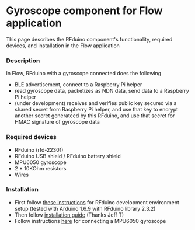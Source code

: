 Gyroscope component for Flow application
========================

This page describes the RFduino component's functionality, required devices, and installation in the Flow application

### Description

In Flow, RFduino with a gyroscope connected does the following

* BLE advertisement, connect to a Raspberry Pi helper
* read gyroscope data, packetizes as NDN data, send data to a Raspberry Pi helper
* (under development) receives and verifies public key secured via a shared secret from Raspberry Pi helper, and use that key to encrypt another secret generateed by this RFduino, and use that secret for HMAC signature of gyroscope data

### Required devices

* RFduino (rfd-22301)
* RFduino USB shield / RFduino battery shield
* MPU6050 gyroscope
* 2 * 10KOhm resistors
* Wires

### Installation
* First follow [these instructions](https://github.com/RFduino/RFduino/blob/master/README.md) for RFduino development environment setup (tested with Arduino 1.6.9 with RFduino library 2.3.2)
* Then follow [installation guide](https://github.com/remap/ndn-flow/blob/master/application/rfduino/rfduino-flow-producer/INSTALL.md) (Thanks Jeff T)
* Follow instructions [here](http://www.rfduino.com/product/rfduino-6-axis-mpu-6050-accgyro-demo/) for connecting a MPU6050 gyroscope